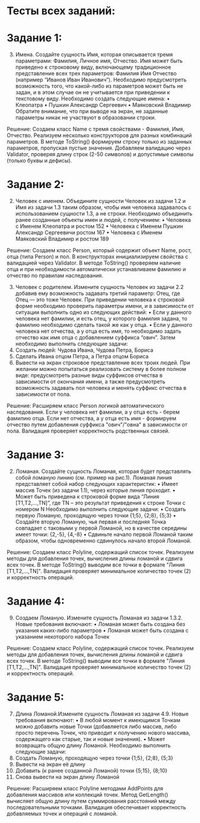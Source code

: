 # Тесты всех заданий:
# Задание 1: 
3. Имена.
Создайте сущность Имя, которая описывается тремя параметрами: Фамилия, Личное имя,
Отчество. Имя может быть приведено к строковому виду, включающему традиционное
представление всех трех параметров: Фамилия Имя Отчество (например “Иванов Иван
Иванович”). Необходимо предусмотреть возможность того, что какой-либо из параметров может
быть не задан, и в этом случае он не учитывается при приведении к текстовому виду.
Необходимо создать следующие имена:
• Клеопатра
• Пушкин Александр Сергеевич
• Маяковский Владимир
Обратите внимание, что при выводе на экран, не заданные параметры никак не участвуют в
образовании строки.

Решение: Создаем класс Name с тремя свойствами - Фамилия, Имя, Отчество. Реализуем несколько конструкторов для разных комбинаций параметров. В методе ToString() формируем строку только из заданных параметров, пропуская пустые значения. Добавляем валидацию через Validator, проверяя длину строк (2-50 символов) и допустимые символы (только буквы и дефисы).

# Задание 2:
2. Человек с именем.
Объедините сущности Человек из задачи 1.2 и Имя из задачи 1.3 таким образом, чтобы имя
человека задавалось с использованием сущности 1.3, а не строки.
Необходимо объединить ранее созданные объекты имен и людей, с получением:
• Человека с Именем Клеопатра и ростом 152
• Человека с Именем Пушкин Александр Сергеевичи ростом 167
• Человека с Именем Маяковский Владимир и ростом 189

Решение: Создаем класс Person, который содержит объект Name, рост, отца (типа Person) и пол. В конструкторах инициализируем свойства с валидацией через Validator. В методе ToString() проверяем наличие отца и при необходимости автоматически устанавливаем фамилию и отчество по правилам наследования.

3. Человек с родителем.
Измените сущность Человек из задачи 2.2 добавив ему возможность задавать третий параметр:
Отец, где Отец — это тоже Человек. При приведении человека к строковой форме необходимо
проверить параметры имени, и в зависимости от ситуации выполнить одно из следующих
действий:
• Если у данного человека нет фамилии, и есть отец, у которого фамилия задана, то
фамилию необходимо сделать такой же как у отца.
• Если у данного человека нет отчества, а у отца есть имя, то необходимо задать отчество
как имя отца с добавлением суффикса “ович”.
Затем необходимо выполнить следующие задачи:
1. Создать людей: Чудова Ивана, Чудова Петра, Бориса
2. Сделать Ивана отцом Петра, а Петра отцом Бориса
3. Вывести на экран строковое представление всех троих людей.
При желании можно попытаться реализовать систему в более полном виде: предусмотреть
разные виды суффиксов отчества в зависимости от окончания имени, а также предусмотреть
возможность задавать пол человека и менять суффикс отчества в зависимости от пола.

Решение: Расширяем класс Person логикой автоматического наследования. Если у человека нет фамилии, а у отца есть - берем фамилию отца. Если нет отчества, а у отца есть имя - формируем отчество путем добавления суффикса "ович"/"овна" в зависимости от пола. Валидация проверяет корректность родственных связей.

# Задание 3:
2. Ломаная.
Создайте сущность Ломаная, которая будет представлять собой ломаную линию (см. пример на
рис.1). Ломаная линия представляет собой набор следующих характеристик:
• Имеет массив Точек (из задачи 1.1), через которые линия проходит.
• Может быть приведена к строковой форме вида “Линия [Т1,T2,…,TN]”, где TN – это
результат приведения к строке Точки с номером N
Необходимо выполнить следующие задачи:
• Создать первую Ломаную, проходящую через точки {1;5}, {2;8}, {5;3}
• Создайте вторую Ломаную, чья первая и последняя Точка совпадает с таковыми у первой
Ломаной, но в качестве середины имеет точки: {2,-5}, {4,-8}
• Сдвиньте начало первой Ломаной таким образом, чтобы одновременно сдвинулось
начало второй Ломаной.

Решение: Создаем класс Polyline, содержащий список точек. Реализуем методы для добавления точек, вычисления длины ломаной и сдвига всех точек. В методе ToString() выводим все точки в формате "Линия [T1,T2,...,TN]". Валидация проверяет минимальное количество точек (2) и корректность операций.

# Задание 4:
9. Создаем Ломаную.
Измените сущность Ломаная из задачи 1.3.2. Новые требования включают:
• Ломаная может быть создана без указания каких-либо параметров
• Ломаная может быть создана с указанием некоторого набора Точек

Решение: Создаем класс Polyline, содержащий список точек. Реализуем методы для добавления точек, вычисления длины ломаной и сдвига всех точек. В методе ToString() выводим все точки в формате "Линия [T1,T2,...,TN]". Валидация проверяет минимальное количество точек (2) и корректность операций.

# Задание 5:
7. Длина Ломаной.Измените сущность Ломаная из задачи 4.9. Новые требования включают:
• В любой момент к имеющимся Точкам можно добавить новые Точки (добавляется либо
массив, либо просто перечень Точек, что приводит к получению нового массива,
содержащего как старые, так и новые значения).
• Может возвращать общую длину Ломаной.
Необходимо выполнить следующие задачи:
1. Создать Ломаную, проходящую через точки {1;5}, {2;8}, {5;3}
2. Вывести на экран её длину
3. Добавить (к ранее созданной Ломаной) точки {5;15}, {8;10}
4. Снова вывести на экран длину Ломаной

Решение: Расширяем класс Polyline методами AddPoints для добавления массивов или коллекций точек. Метод GetLength() вычисляет общую длину путем суммирования расстояний между последовательными точками. Валидация обеспечивает корректность добавляемых точек и операций с ломаной.
